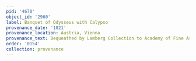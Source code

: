 ```yaml
---
pid: '4670'
object_id: '2960'
label: Banquet of Odysseus with Calypso
provenance_date: '1821'
provenance_location: Austria, Vienna
provenance_text: Bequeathed by Lamberg Collection to Academy of Fine Arts
order: '0154'
collection: provenance
---
```

